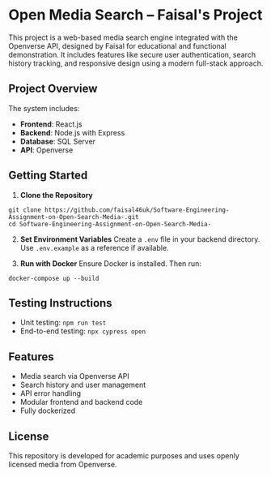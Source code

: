 
# Open Media Search – Faisal's Project

This project is a web-based media search engine integrated with the Openverse API, designed by Faisal for educational and functional demonstration. It includes features like secure user authentication, search history tracking, and responsive design using a modern full-stack approach.

## Project Overview

The system includes:
- **Frontend**: React.js
- **Backend**: Node.js with Express
- **Database**: SQL Server
- **API**: Openverse

## Getting Started

1. **Clone the Repository**
```
git clone https://github.com/faisal46uk/Software-Engineering-Assignment-on-Open-Search-Media-.git
cd Software-Engineering-Assignment-on-Open-Search-Media-
```

2. **Set Environment Variables**
Create a `.env` file in your backend directory. Use `.env.example` as a reference if available.

3. **Run with Docker**
Ensure Docker is installed. Then run:
```
docker-compose up --build
```

## Testing Instructions

- Unit testing: `npm run test`
- End-to-end testing: `npx cypress open`

## Features

- Media search via Openverse API
- Search history and user management
- API error handling
- Modular frontend and backend code
- Fully dockerized

## License

This repository is developed for academic purposes and uses openly licensed media from Openverse.
